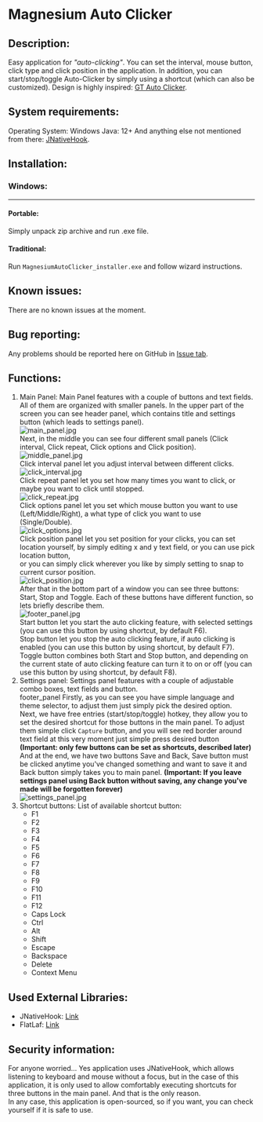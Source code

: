 # Magnesium Auto Clicker
## Description:
Easy application for *"auto-clicking"*.
You can set the interval, mouse button, click type and click position in the application. 
In addition, you can start/stop/toggle Auto-Clicker by simply using a shortcut (which can also be customized).
Design is highly inspired: [GT Auto Clicker](https://apps.microsoft.com/detail/9ndjq0j8ksdz?ocid=webpdpshare).

## System requirements:
Operating System: Windows
Java: 12+ 
And anything else not mentioned from there: [JNativeHook](https://github.com/kwhat/jnativehook/blob/2.2/README.md).

## Installation:
### Windows:
---
#### Portable:
Simply unpack zip archive and run .exe file.

#### Traditional:
Run `MagnesiumAutoClicker_installer.exe` and follow wizard instructions.

## Known issues:
There are no known issues at the moment.

## Bug reporting:
Any problems should be reported here on GitHub in [Issue tab](https://github.com/maksik997/MagnesiumAutoClicker/issues/1).

## Functions:
1. Main Panel:
   Main Panel features with a couple of buttons and text fields.
   All of them are organized with smaller panels.
   In the upper part of the screen you can see header panel, which contains title and settings button (which leads to settings panel).<br>
   ![main_panel.jpg](./images/main_panel.jpg)<br>
   Next, in the middle you can see four different small panels (Click interval, Click repeat, Click options and Click position).<br>
   ![middle_panel.jpg](./images/middle_panel.jpg)<br>
   Click interval panel let you adjust interval between different clicks.<br>
   ![click_interval.jpg](./images/click_interval.jpg)<br>
   Click repeat panel let you set how many times you want to click, or maybe you want to click until stopped.<br>
   ![click_repeat.jpg](./images/click_repeat.jpg)<br>
   Click options panel let you set which mouse button you want to use (Left/Middle/Right), a what type of click you want to use (Single/Double).<br>
   ![click_options.jpg](./images/click_options.jpg)<br>
   Click position panel let you set position for your clicks, you can set location yourself, by simply editing x and y text field, or you can use pick location button,<br>
   or you can simply click wherever you like by simply setting to snap to current cursor position.<br>
   ![click_position.jpg](./images/click_position.jpg)<br>
   After that in the bottom part of a window you can see three buttons: Start, Stop and Toggle.
   Each of these buttons have different function, so lets briefly describe them.<br>
   ![footer_panel.jpg](./images/footer_panel.jpg)<br>
   Start button let you start the auto clicking feature, with selected settings (you can use this button by using shortcut, by default F6).<br>
   Stop button let you stop the auto clicking feature, if auto clicking is enabled (you can use this button by using shortcut, by default F7).<br>
   Toggle button combines both Start and Stop button, and depending on the current state of auto clicking feature can turn it to on or off
   (you can use this button by using shortcut, by default F8).<br>
2. Settings panel:
   Settings panel features with a couple of adjustable combo boxes, text fields and button.<br>
   footer_panel
   Firstly, as you can see you have simple language and theme selector, to adjust them just simply pick the desired option.<br>
   Next, we have free entries (start/stop/toggle) hotkey, they allow you to set the desired shortcut for those buttons in the main panel.
   To adjust them simple click `Capture` button, and you will see red border around text field at this very moment just simple press desired button
   **(Important: only few buttons can be set as shortcuts, described later)**<br>
   And at the end, we have two buttons Save and Back, Save button must be clicked anytime you've changed something and want to save it and Back button simply takes you to main panel.
   **(Important: If you leave settings panel using Back button without saving, any change you've made will be forgotten forever)**<br>
   ![settings_panel.jpg](./images/settings_panel.jpg)<br>
3. Shortcut buttons:
   List of available shortcut button:
   - F1
   - F2
   - F3
   - F4
   - F5
   - F6
   - F7
   - F8
   - F9
   - F10
   - F11
   - F12
   - Caps Lock
   - Ctrl
   - Alt
   - Shift
   - Escape
   - Backspace
   - Delete
   - Context Menu

## Used External Libraries:
- JNativeHook: [Link](https://github.com/kwhat/jnativehook/tree/2.2)
- FlatLaf: [Link](https://github.com/JFormDesigner/FlatLaf)

## Security information:
For anyone worried...
Yes application uses JNativeHook, which allows listening to keyboard and mouse without a focus,
but in the case of this application,
it is only used to allow comfortably executing shortcuts for three buttons in the main panel.
And that is the only reason.<br>
In any case, this application is open-sourced, so if you want, you can check yourself if it is safe to use.
